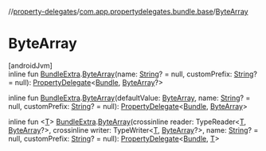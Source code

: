 //[property-delegates](../../index.md)/[com.app.propertydelegates.bundle.base](index.md)/[ByteArray](-byte-array.md)

# ByteArray

[androidJvm]\
inline fun [BundleExtra](../com.app.propertydelegates.bundle/-bundle-extra/index.md).[ByteArray](-byte-array.md)(name: [String](https://kotlinlang.org/api/latest/jvm/stdlib/kotlin/-string/index.html)? = null, customPrefix: [String](https://kotlinlang.org/api/latest/jvm/stdlib/kotlin/-string/index.html)? = null): [PropertyDelegate](../com.app.propertydelegates/-property-delegate/index.md)<[Bundle](https://developer.android.com/reference/kotlin/android/os/Bundle.html), [ByteArray](https://kotlinlang.org/api/latest/jvm/stdlib/kotlin/-byte-array/index.html)?>

inline fun [BundleExtra](../com.app.propertydelegates.bundle/-bundle-extra/index.md).[ByteArray](-byte-array.md)(defaultValue: [ByteArray](https://kotlinlang.org/api/latest/jvm/stdlib/kotlin/-byte-array/index.html), name: [String](https://kotlinlang.org/api/latest/jvm/stdlib/kotlin/-string/index.html)? = null, customPrefix: [String](https://kotlinlang.org/api/latest/jvm/stdlib/kotlin/-string/index.html)? = null): [PropertyDelegate](../com.app.propertydelegates/-property-delegate/index.md)<[Bundle](https://developer.android.com/reference/kotlin/android/os/Bundle.html), [ByteArray](https://kotlinlang.org/api/latest/jvm/stdlib/kotlin/-byte-array/index.html)>

inline fun <[T](-byte-array.md)> [BundleExtra](../com.app.propertydelegates.bundle/-bundle-extra/index.md).[ByteArray](-byte-array.md)(crossinline reader: TypeReader<[T](-byte-array.md), [ByteArray](https://kotlinlang.org/api/latest/jvm/stdlib/kotlin/-byte-array/index.html)?>, crossinline writer: TypeWriter<[T](-byte-array.md), [ByteArray](https://kotlinlang.org/api/latest/jvm/stdlib/kotlin/-byte-array/index.html)?>, name: [String](https://kotlinlang.org/api/latest/jvm/stdlib/kotlin/-string/index.html)? = null, customPrefix: [String](https://kotlinlang.org/api/latest/jvm/stdlib/kotlin/-string/index.html)? = null): [PropertyDelegate](../com.app.propertydelegates/-property-delegate/index.md)<[Bundle](https://developer.android.com/reference/kotlin/android/os/Bundle.html), [T](-byte-array.md)>
